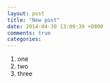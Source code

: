 ```yaml
---
layout: post
title: "New post"
date: 2014-04-30 13:09:39 +0800
comments: true
categories: 
---
```

1. one
2. two
3. three